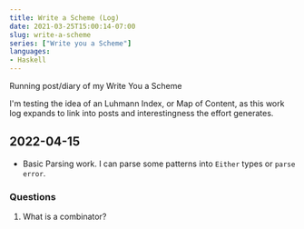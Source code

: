 ```yaml
---
title: Write a Scheme (Log)
date: 2021-03-25T15:00:14-07:00
slug: write-a-scheme
series: ["Write you a Scheme"]
languages:  
- Haskell
---
```


Running post/diary of my Write You a Scheme

I'm testing the idea of an Luhmann Index, or Map of Content, as this work log expands to link into posts and interestingness the effort generates.

## 2022-04-15

* Basic Parsing work. I can parse some patterns into ``Either`` types or ``parse error``. 

### Questions

1. What is a combinator?

